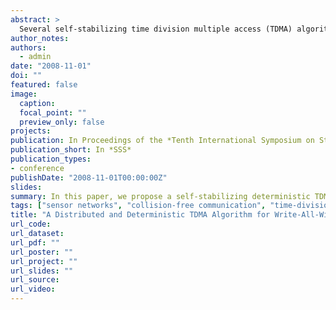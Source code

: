 ```yaml
---
abstract: >
  Several self-stabilizing time division multiple access (TDMA) algorithms are proposed for sensor networks. Such algorithms enable the transformation of programs written in abstract models considered in distributed computing literature into a model consistent with sensor networks, i.e., write all with collision (WAC) model. Existing TDMA slot assignment algorithms have one or more of the following properties: (i) compute slots using a randomized algorithm, (ii) assume that the topology is known upfront, and/or (iii) assign slots sequentially. If these algorithms are used to transform abstract programs into programs in WAC model then the transformed programs are probabilistically correct, do not allow the addition of new sensors, and/or converge in a sequential fashion. In this paper, we propose a self-stabilizing deterministic TDMA algorithm where a sensor is aware of only its neighbors. We show that the slots are assigned to the sensors in a concurrent fashion and starting from arbitrary initial states, the algorithm converges to states where collision-free communication among the sensors is restored. Moreover, this algorithm facilitates the transformation of abstract programs into programs in WAC model that are deterministically correct.
author_notes:
authors:
  - admin
date: "2008-11-01"
doi: ""
featured: false
image:
  caption: 
  focal_point: ""
  preview_only: false
projects:
publication: In Proceedings of the *Tenth International Symposium on Stabilization, Safety, and Security of Distributed Systems*
publication_short: In *SSS*
publication_types:
- conference
publishDate: "2008-11-01T00:00:00Z"
slides: 
summary: In this paper, we propose a self-stabilizing deterministic TDMA algorithm where a sensor is aware of only its neighbors. We show that the slots are assigned to the sensors in a concurrent fashion and starting from arbitrary initial states, the algorithm converges to states where collision-free communication among the sensors is restored. Moreover, this algorithm facilitates the transformation of abstract programs into programs in WAC model that are deterministically correct.
tags: ["sensor networks", "collision-free communication", "time-division multiple access", "self-stabilization"]
title: "A Distributed and Deterministic TDMA Algorithm for Write-All-With-Collision Model"
url_code: 
url_dataset: 
url_pdf: ""
url_poster: ""
url_project: ""
url_slides: ""
url_source: 
url_video:
---
```



